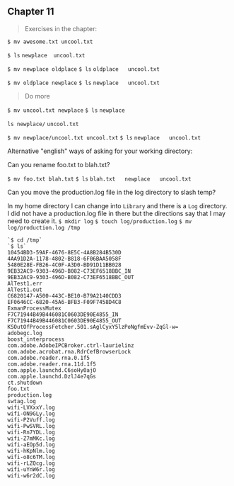 ## Chapter 11

>Exercises in the chapter:

`$ mv awesome.txt uncool.txt`

`$ ls`
`newplace  uncool.txt`

`$ mv newplace oldplace`
`$ ls`
`oldplace   uncool.txt`

`$ mv oldplace newplace`
`$ ls`
`newplace   uncool.txt`

>Do more

`$ mv uncool.txt newplace`
`$ ls`
`newplace`

`ls newplace/`
`uncool.txt`

`$ mv newplace/uncool.txt uncool.txt`
`$ ls`
`newplace   uncool.txt`

Alternative "english" ways of asking for your working directory:

Can you rename foo.txt to blah.txt?

`$ mv foo.txt blah.txt`
`$ ls`
`blah.txt   newplace   uncool.txt`

Can you move the production.log file in the log directory to slash temp?

In my home directory I can change into `Library` and there is a `Log` directory.  I did not have a production.log file in there but the directions say that I may need to create it.
    `$ mkdir log`
    `$ touch log/production.log`
    `$ mv log/production.log /tmp`

    `$ cd /tmp`
    `$ ls`
    10454BD3-59AF-4676-8E5C-4A8B284B530D
    4AA91D2A-1178-4802-B818-6F06BAA5058F
    5480E28E-FB26-4C0F-A3D0-BD91D11BB028
    9EB32AC9-9303-496D-B082-C73EF6518BBC_IN
    9EB32AC9-9303-496D-B082-C73EF6518BBC_OUT
    AlTest1.err
    AlTest1.out
    C6820147-A500-443C-BE10-B79A2140CDD3
    EF0646CC-6820-45A6-BFB3-F09F7458D4C8
    ExmanProcessMutex
    F7C71944B49B446081C0603DE90E4855_IN
    F7C71944B49B446081C0603DE90E4855_OUT
    KSOutOfProcessFetcher.501.sAglCyxY5lzPoNgfmEvv-ZqGl-w=
    adobegc.log
    boost_interprocess
    com.adobe.AdobeIPCBroker.ctrl-laurielinz
    com.adobe.acrobat.rna.RdrCefBrowserLock
    com.adobe.reader.rna.0.1f5
    com.adobe.reader.rna.11d.1f5
    com.apple.launchd.C6soHy0ajO
    com.apple.launchd.DzlJ4e7qGs
    ct.shutdown
    foo.txt
    production.log
    swtag.log
    wifi-LVXxxY.log
    wifi-ON9GLy.log
    wifi-P2Vuff.log
    wifi-PwSVRL.log
    wifi-Rn7YDL.log
    wifi-Z7mMKc.log
    wifi-aEOp5d.log
    wifi-hKpNlm.log
    wifi-o8c6TM.log
    wifi-rLZQcg.log
    wifi-uYnW6r.log
    wifi-w6r2dC.log

